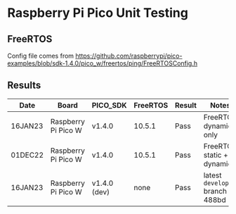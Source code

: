 # Raspberry Pi Pico Unit Testing

## FreeRTOS

Config file comes from https://github.com/raspberrypi/pico-examples/blob/sdk-1.4.0/pico_w/freertos/ping/FreeRTOSConfig.h

## Results

|   Date  | Board                | PICO_SDK     | FreeRTOS | Result | Notes |
| ------- | -------------------- | ------------ | -------- | ------ | ----- |
| 16JAN23 | Raspberry Pi Pico W  | v1.4.0       |  10.5.1  | Pass   | FreeRTOS dynamic only
| 01DEC22 | Raspberry Pi Pico W  | v1.4.0       |  10.5.1  | Pass   | FreeRTOS static + dynamic
| 16JAN23 | Raspberry Pi Pico W  | v1.4.0 (dev) |  none    | Pass   | latest `develop` branch 488bd
